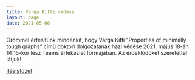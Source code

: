 ```yaml
---
title: Varga Kitti védése
layout: page 
date: 2021-05-06
---
```


Örömmel értesítünk mindenkit, hogy Varga Kitti "Properties of minimally tough graphs" című doktori dolgozatának házi védése 2021. május 18-án 14:15-kor lesz Teams értekezlet formájában. Az érdeklődőket szeretettel látjuk!

[Tézisfüzet](../varga_phd_tezisfuzet_magyar.pdf)

